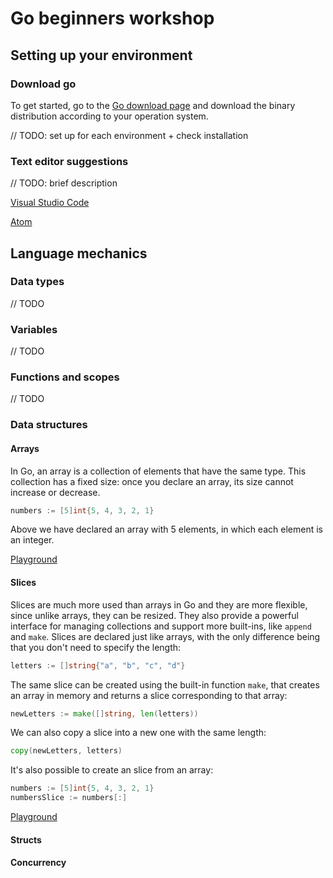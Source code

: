# Go beginners workshop

## Setting up your environment

### Download go
To get started, go to the [Go download page](https://golang.org/dl/) and download the binary distribution according to your operation system.

// TODO: set up for each environment + check installation

### Text editor suggestions
// TODO: brief description

[Visual Studio Code](https://code.visualstudio.com/)

[Atom](https://atom.io/)

## Language mechanics

### Data types
// TODO

### Variables
// TODO

### Functions and scopes
// TODO

### Data structures

#### Arrays
In Go, an array is a collection of elements that have the same type. This collection has a fixed size: once you declare an array, its size cannot increase or decrease.

```go
numbers := [5]int{5, 4, 3, 2, 1}
```
Above we have declared an array with 5 elements, in which each element is an integer.

[Playground](https://play.golang.org/p/k0-S_16N6tV)

#### Slices
Slices are much more used than arrays in Go and they are more flexible, since unlike arrays, they can be resized. They also provide a powerful interface for managing collections and support more built-ins, like `append` and `make`. Slices are declared just like arrays, with the only difference being that you don't need to specify the length:

```go
letters := []string{"a", "b", "c", "d"}
```

The same slice can be created using the built-in function `make`, that creates an array in memory and returns a slice corresponding to that array:

```go
newLetters := make([]string, len(letters))
```

We can also copy a slice into a new one with the same length:

```go
copy(newLetters, letters)
```

It's also possible to create an slice from an array:

```go
numbers := [5]int{5, 4, 3, 2, 1}
numbersSlice := numbers[:]
```

[Playground](https://play.golang.org/p/4fNoR5hMm4h)

#### Structs


#### Concurrency
